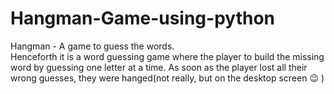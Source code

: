 # Hangman-Game-using-python
Hangman - A game to guess the words. </br>
Henceforth it is a word guessing game where the player to build the missing word by guessing one letter at a time. As soon as the player lost all their wrong guesses, they were hanged(not really, but on the desktop screen 😉 )
